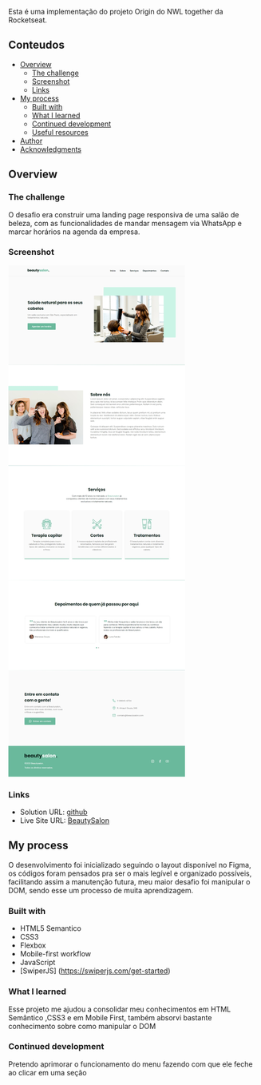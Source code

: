 Esta é uma implementação do projeto Origin do NWL together da Rocketseat.

## Conteudos

- [Overview](#overview)
  - [The challenge](#the-challenge)
  - [Screenshot](#screenshot)
  - [Links](#links)
- [My process](#my-process)
  - [Built with](#built-with)
  - [What I learned](#what-i-learned)
  - [Continued development](#continued-development)
  - [Useful resources](#useful-resources)
- [Author](#author)
- [Acknowledgments](#acknowledgments)

## Overview
### The challenge

O desafio era construir uma landing page responsiva de uma salão de beleza, com as funcionalidades de mandar mensagem via WhatsApp e marcar horários na agenda da empresa.

### Screenshot

![](./res/img/screenshot.jpeg)

### Links

- Solution URL: [github](https://github.com/PHnrq/institutional-page)
- Live Site URL: [BeautySalon](https://phnrq.github.io/institutional-page/)

## My process
O desenvolvimento foi inicializado seguindo o layout disponível no Figma, os códigos foram pensados pra ser o mais legível e organizado possíveis, facilitando assim a manutenção futura, meu maior desafio foi manipular o DOM, sendo esse um processo de muita aprendizagem. 
### Built with

- HTML5 Semantico
- CSS3
- Flexbox
- Mobile-first workflow
- JavaScript
- [SwiperJS] (https://swiperjs.com/get-started)

### What I learned

Esse projeto me ajudou a consolidar meu conhecimentos em HTML Semântico ,CSS3 e em Mobile First, também absorvi bastante conhecimento sobre como manipular o DOM

### Continued development

Pretendo aprimorar o funcionamento do menu fazendo com que ele feche ao clicar em uma seção
